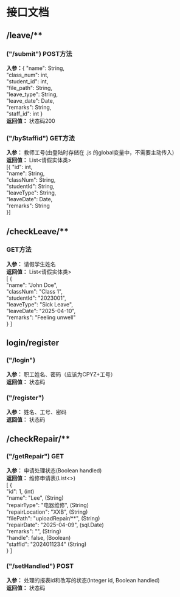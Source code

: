 # 接口文档
## /leave/**
### ("/submit") POST方法
**入参：**{
"name": String,<br>
"class_num": int,<br>
"student_id": int,<br>
"file_path": String,<br>
"leave_type": String,<br>
"leave_date": Date,<br>
"remarks": String,<br>
"staff_id": int
}<br>
**返回值：** 状态码200

### ("/byStaffid") GET方法
**入参：** 教师工号(由登陆时存储在 .js 的global变量中，不需要主动传入)<br>
**返回值：** List<请假实体类><br>
[{
"id": int,<br>
"name": String,<br>
"classNum": String,<br>
"studentId": String,<br>
"leaveType": String,<br>
"leaveDate": Date,<br>
"remarks": String<br>
}]

## /checkLeave/**
### GET方法
**入参：** 请假学生姓名<br>
**返回值：** List<请假实体类><br>
[
{<br>
"name": "John Doe",<br>
"classNum": "Class 1",<br>
"studentId": "2023001",<br>
"leaveType": "Sick Leave",<br>
"leaveDate": "2025-04-10",<br>
"remarks": "Feeling unwell"<br>
}
]

## login/register
### ("/login")
**入参：** 职工姓名、密码（应该为CPYZ+工号）<br>
**返回值：** 状态码
### ("/register")
**入参：** 姓名、工号、密码<br>
**返回值：** 状态码

## /checkRepair/**
### ("/getRepair") GET
**入参：** 申请处理状态(Boolean handled)<br>
**返回值：** 维修申请表(List<>)<br>
[
{<br>
"id": 1, (int)<br>
"name": "Lee", (String)<br>
"repairType": "电器维修", (String)<br>
"repairLocation": "XXB", (String)<br>
"filePath": "uploadRepair/**", (String)<br>
"repairDate": "2025-04-09", (sql.Date)<br>
"remarks": "", (String)<br>
"handle": false, (Boolean)<br>
"staffId": "2024011234" (String)<br>
}
]
### ("/setHandled") POST
**入参：** 处理的报表id和改写的状态(Integer id, Boolean handled)<br>
**返回值：** 状态码